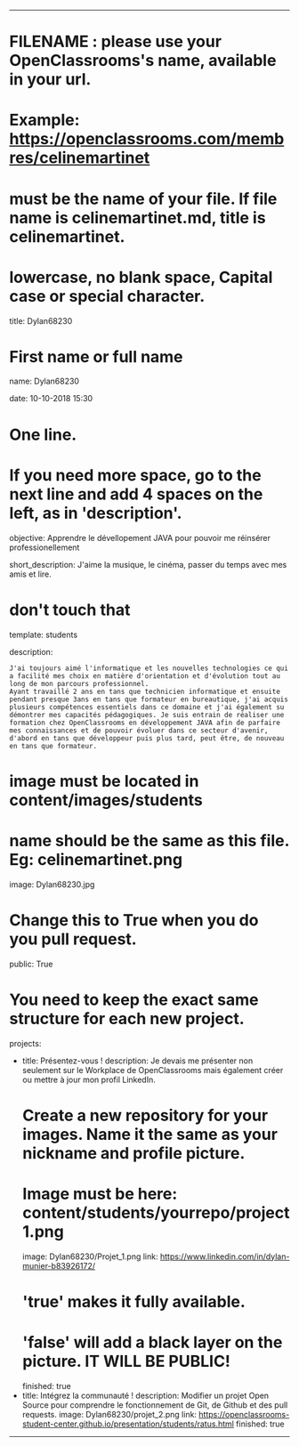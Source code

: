 ---


# FILENAME : please use your OpenClassrooms's name, available in your url.

# Example: https://openclassrooms.com/membres/celinemartinet

# must be the name of your file. If file name is celinemartinet.md, title is celinemartinet.

# lowercase, no blank space, Capital case or special character.

title: Dylan68230


# First name or full name

name: Dylan68230

date: 10-10-2018 15:30


# One line.

# If you need more space, go to the next line and add 4 spaces on the left, as in 'description'.

objective: Apprendre le dévellopement JAVA pour pouvoir me réinsérer professionellement

short_description: J'aime la musique, le cinéma, passer du temps avec mes amis et lire.


# don't touch that

template: students

description:

    J'ai toujours aimé l'informatique et les nouvelles technologies ce qui a facilité mes choix en matière d'orientation et d'évolution tout au long de mon parcours professionnel.
    Ayant travaillé 2 ans en tans que technicien informatique et ensuite pendant presque 3ans en tans que formateur en bureautique, j'ai acquis plusieurs compétences essentiels dans ce domaine et j'ai également su démontrer mes capacités pédagogiques. Je suis entrain de réaliser une formation chez OpenClassrooms en développement JAVA afin de parfaire mes connaissances et de pouvoir évoluer dans ce secteur d'avenir, d'abord en tans que développeur puis plus tard, peut être, de nouveau en tans que formateur. 


# image must be located in content/images/students

# name should be the same as this file. Eg: celinemartinet.png
image: Dylan68230.jpg

# Change this to True when you do you pull request.
public: True

# You need to keep the exact same structure for each new project.
projects:
  - title: Présentez-vous !
    description: Je devais me présenter non seulement sur le Workplace de OpenClassrooms mais également créer ou mettre à jour mon profil LinkedIn. 
    # Create a new repository for your images. Name it the same as your nickname and profile picture.
    # Image must be here: content/students/yourrepo/project1.png
    image: Dylan68230/Projet_1.png
    link: https://www.linkedin.com/in/dylan-munier-b83926172/
    # 'true' makes it fully available.
    # 'false' will add a black layer on the picture. IT WILL BE PUBLIC!
    finished: true
  - title: Intégrez la communauté !
    description: Modifier un projet Open Source pour comprendre le fonctionnement de Git, de Github et des pull requests. 
    image: Dylan68230/projet_2.png
    link: https://openclassrooms-student-center.github.io/presentation/students/ratus.html
    finished: true
---